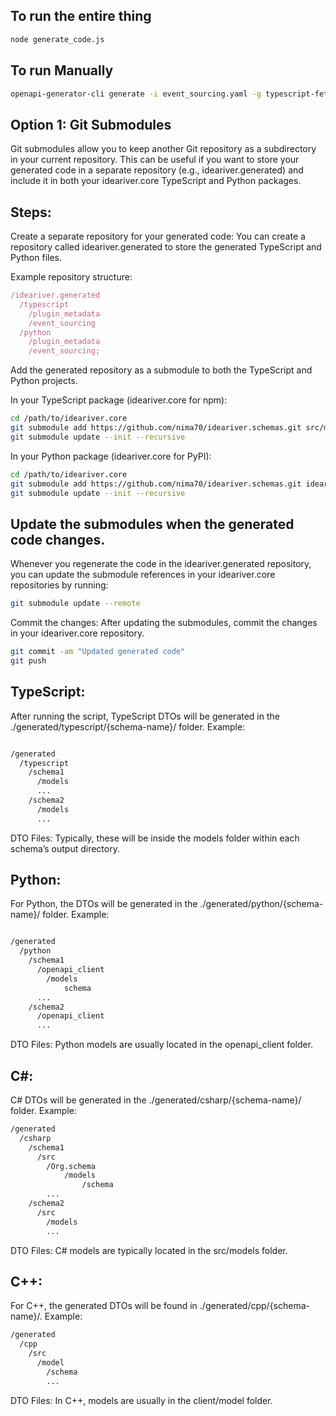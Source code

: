 ## To run the entire thing

```bash
node generate_code.js
```

## To run Manually

```bash
openapi-generator-cli generate -i event_sourcing.yaml -g typescript-fetch -o ./typescript-client --skip-validate-spec

```

## Option 1: Git Submodules

Git submodules allow you to keep another Git repository as a subdirectory in your current repository. This can be useful if you want to store your generated code in a separate repository (e.g., ideariver.generated) and include it in both your ideariver.core TypeScript and Python packages.

## Steps:

Create a separate repository for your generated code: You can create a repository called ideariver.generated to store the generated TypeScript and Python files.

Example repository structure:

```javascript
/ideariver.generated
  /typescript
    /plugin_metadata
    /event_sourcing
  /python
    /plugin_metadata
    /event_sourcing;
```

Add the generated repository as a submodule to both the TypeScript and Python projects.

In your TypeScript package (ideariver.core for npm):

```bash
cd /path/to/ideariver.core
git submodule add https://github.com/nima70/ideariver.schemas.git src/models/generated
git submodule update --init --recursive
```

In your Python package (ideariver.core for PyPI):

```bash
cd /path/to/ideariver.core
git submodule add https://github.com/nima70/ideariver.schemas.git ideariver_core/models/generated
git submodule update --init --recursive
```

## Update the submodules when the generated code changes.

Whenever you regenerate the code in the ideariver.generated repository, you can update the submodule references in your ideariver.core repositories by running:

```bash
git submodule update --remote
```

Commit the changes: After updating the submodules, commit the changes in your ideariver.core repository.

```bash
git commit -am "Updated generated code"
git push
```

## TypeScript:

After running the script, TypeScript DTOs will be generated in the ./generated/typescript/{schema-name}/ folder.
Example:

```bash

/generated
  /typescript
    /schema1
      /models
      ...
    /schema2
      /models
      ...
```

DTO Files: Typically, these will be inside the models folder within each schema’s output directory.

## Python:

For Python, the DTOs will be generated in the ./generated/python/{schema-name}/ folder.
Example:

```bash

/generated
  /python
    /schema1
      /openapi_client
        /models
            schema
      ...
    /schema2
      /openapi_client
      ...
```

DTO Files: Python models are usually located in the openapi_client folder.

## C#:

C# DTOs will be generated in the ./generated/csharp/{schema-name}/ folder.
Example:

```bash
/generated
  /csharp
    /schema1
      /src
        /Org.schema
            /models
                /schema
        ...
    /schema2
      /src
        /models
        ...
```

DTO Files: C# models are typically located in the src/models folder.

## C++:

For C++, the generated DTOs will be found in ./generated/cpp/{schema-name}/.
Example:

```bash
/generated
  /cpp
    /src
      /model
        /schema
        ...
```

DTO Files: In C++, models are usually in the client/model folder.
